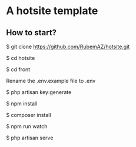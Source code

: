 # A hotsite template

## How to start?

$ git clone https://github.com/RubemAZ/hotsite.git

$ cd hotsite

$ cd front

Rename the .env.example file to .env

$ php artisan key:generate

$ npm install

$ composer install

$ npm run watch

$ php artisan serve

